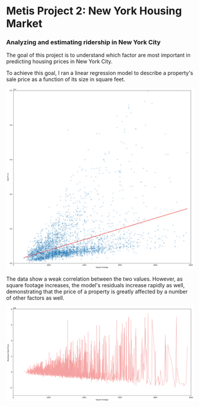 # Metis Project 2: New York Housing Market

### Analyzing and estimating ridership in New York City

The goal of this project is to understand which factor are most important in predicting housing prices in New York City.

To achieve this goal, I ran a linear regression model to describe a property's sale price as a function of its size in square feet.

![Alt text](https://github.com/MK38993/Metis-Project-2---Real-Estate-Market/blob/main/best_fit_sqft_price.png "......")

The data show a weak correlation between the two values. However, as square footage increases, the model's residuals increase rapidly as well, demonstrating that the price of a property is greatly affected by a number of other factors as well.

![Alt text](https://github.com/MK38993/Metis-Project-2---Real-Estate-Market/blob/main/residuals.png "......")